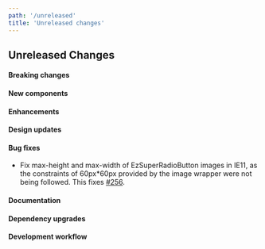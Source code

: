 ```yaml
---
path: '/unreleased'
title: 'Unreleased changes'
---
```


## Unreleased Changes

#### Breaking changes

#### New components

#### Enhancements

#### Design updates

#### Bug fixes

- Fix max-height and max-width of EzSuperRadioButton images in IE11, as the constraints of 60px*60px provided by the image wrapper were not being followed. This fixes [#256](https://github.com/ezcater/recipe/issues/256).
  
#### Documentation

#### Dependency upgrades

#### Development workflow
